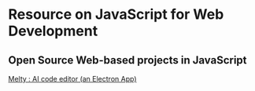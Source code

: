 # Resource on JavaScript for Web Development

## Open Source Web-based projects in JavaScript

[Melty : AI code editor (an Electron App)](https://github.com/meltylabs/melty/tree/main)
